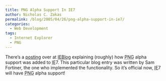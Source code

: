 ```yaml
---
title: PNG Alpha Support In IE7
author: Nicholas C. Zakas
permalink: /blog/2005/04/26/png-alpha-support-in-ie7/
categories:
  - Web Development
tags:
  - Internet Explorer
  - PNG
---
```

There&#8217;s a <a title="IE7 Transparent PNG Implementation" rel="external" href="http://blogs.msdn.com/ie/archive/2005/04/26/412263.aspx">posting</a> over at <a title="IEBlog" rel="external" href="http://blogs.msdn.com/ie/">IEBlog</a> explaining (roughly) how <acronym title="Portable Network Graphics">PNG</acronym> alpha support was added to <acronym title="Internet Explorer">IE</acronym>7. This particular blog entry was written by Sam Fortiner, the one who implemented the functionality. So it&#8217;s official now, <acronym title="Internet Explorer">IE</acronym>7 will have <acronym title="Portable Network Graphics">PNG</acronym> alpha support!
